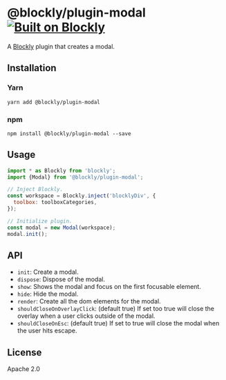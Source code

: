# @blockly/plugin-modal [![Built on Blockly](https://tinyurl.com/built-on-blockly)](https://github.com/google/blockly)

<!--
  - TODO: Edit plugin description.
  -->
A [Blockly](https://www.npmjs.com/package/blockly) plugin that creates a modal.

## Installation

### Yarn
```
yarn add @blockly/plugin-modal
```

### npm
```
npm install @blockly/plugin-modal --save
```

## Usage

```js
import * as Blockly from 'blockly';
import {Modal} from '@blockly/plugin-modal';

// Inject Blockly.
const workspace = Blockly.inject('blocklyDiv', {
  toolbox: toolboxCategories,
});

// Initialize plugin.
const modal = new Modal(workspace);
modal.init();
```

## API
- `init`: Create a  modal.
- `dispose`: Dispose of the modal.
- `show`: Shows the modal and focus on the first focusable element.
- `hide`: Hide the modal.
- `render`: Create all the dom elements for the modal.
- `shouldCloseOnOverlayClick`: (default true) If set too true will close the
overlay when a user clicks outside of the modal.
- `shouldCloseOnEsc`: (default true) If set to true will close the modal when the user hits escape.

## License
Apache 2.0
